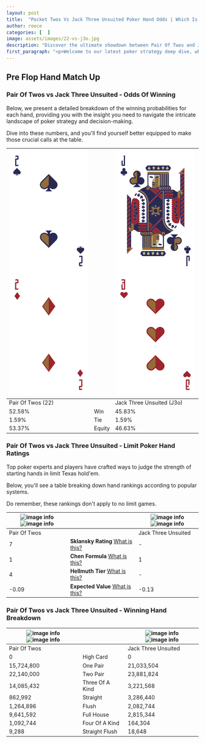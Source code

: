 ```yaml
---
layout: post
title:  "Pocket Twos Vs Jack Three Unsuited Poker Hand Odds | Which Is The Better Hand In Poker? A Complete Guide"
author: reece
categories: [  ]
image: assets/images/22-vs-j3o.jpg
description: "Discover the ultimate showdown between Pair Of Twos and Jack Three Unsuited in poker! Uncover the odds, strategies, and scenarios where one hand triumphs over the other. Get ready to up your poker game with this thrilling analysis."
first_paragraph: "<p>Welcome to our latest poker strategy deep dive, where we're pitting two distinct hands against each other in a high-stakes showdown: Pair Of Twos vs Jack Three Unsuited.</p><p>In the dynamic world of poker, every decision counts, and knowing which hand holds the upper hand is key to your success at the table.</p><p>In this article, we'll dissect these two hands, explore the scenarios where one dominates the other, and equip you with the knowledge to make strategic choices that can tip the odds in your favor.</p><p>Get ready to unravel the intriguing dynamics of these poker hands and elevate your game to new heights.</p>"
---
```




[comment]: # (sp0)

## Pre Flop Hand Match Up

<div class="table hand-ratings" markdown="1"> 



### Pair Of Twos vs Jack Three Unsuited - Odds Of Winning

Below, we present a detailed breakdown of the winning probabilities for each hand, providing you with the insight you need to navigate the intricate landscape of poker strategy and decision-making. 

Dive into these numbers, and you'll find yourself better equipped to make those crucial calls at the table.


    
| ![image info](assets/images/hand1/2.png) ![image info](assets/images/hand1/2o.png) |  | ![image info](assets/images/hand2/j.png) ![image info](assets/images/hand2/3o.png) |
| -------- | -------- | -------- |
| Pair Of Twos (22) |  | Jack Three Unsuited (J3o) |
| 52.58% | Win | 45.83% |
| 1.59% | Tie | 1.59% |
| 53.37% | Equity | 46.63% |




[comment]: # (sp1)



### Pair Of Twos vs Jack Three Unsuited - Limit Poker Hand Ratings

Top poker experts and players have crafted ways to judge the strength of starting hands in limit Texas hold'em. 

Below, you'll see a table breaking down hand rankings according to popular systems. 

Do remember, these rankings don't apply to no limit games.


    
| ![image info](https://www.riverpairs.com/assets/images/hand1/2.png) ![image info](https://www.riverpairs.com/assets/images/hand1/2o.png) |  | ![image info](https://www.riverpairs.com/assets/images/hand2/j.png) ![image info](https://www.riverpairs.com/assets/images/hand2/3o.png) |
| -------- | -------- | -------- |
| Pair Of Twos |  | Jack Three Unsuited |
| 7 | **Sklansky Rating** [What is this?](/sklansky-rating-explained) | - |
| 1 | **Chen Formula** [What is this?](/chen-formula-explained) | 1 |
| 4 | **Hellmuth Tier** [What is this?](/Hellmuth-tier-explained) | - |
| -0.09 | **Expected Value** [What is this?](/expected-value-explained) | -0.13 |




[comment]: # (sp2)



### Pair Of Twos vs Jack Three Unsuited - Winning Hand Breakdown


    
| ![image info](https://www.riverpairs.com/assets/images/hand1/2.png) ![image info](https://www.riverpairs.com/assets/images/hand1/2o.png) |  | ![image info](https://www.riverpairs.com/assets/images/hand2/j.png) ![image info](https://www.riverpairs.com/assets/images/hand2/3o.png) |
| -------- | -------- | -------- |
| Pair Of Twos |  | Jack Three Unsuited |
| 0 | High Card | 0 |
| 15,724,800 | One Pair | 21,033,504 |
| 22,140,000 | Two Pair | 23,881,824 |
| 14,085,432 | Three Of A Kind | 3,221,568 |
| 862,992 | Straight | 3,286,440 |
| 1,264,896 | Flush | 2,082,744 |
| 9,641,592 | Full House | 2,815,344 |
| 1,092,744 | Four Of A Kind | 164,304 |
| 9,288 | Straight Flush | 18,648 |




[comment]: # (sp3)



</div>

[comment]: # (sp4)



[comment]: # (sp5)

